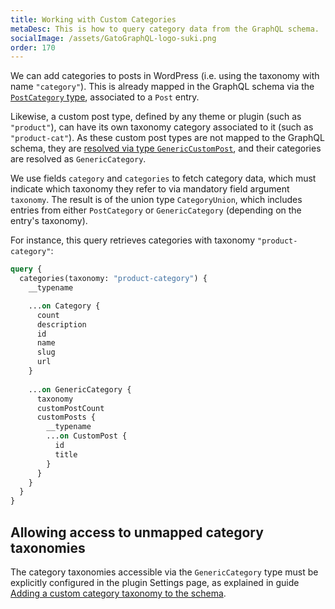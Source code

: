 ```yaml
---
title: Working with Custom Categories
metaDesc: This is how to query category data from the GraphQL schema.
socialImage: /assets/GatoGraphQL-logo-suki.png
order: 170
---
```


We can add categories to posts in WordPress (i.e. using the taxonomy with name `"category"`). This is already mapped in the GraphQL schema via the [`PostCategory` type](../../query/post-categories), associated to a `Post` entry.

Likewise, a custom post type, defined by any theme or plugin (such as `"product"`), can have its own taxonomy category associated to it (such as `"product-cat"`). As these custom post types are not mapped to the GraphQL schema, they are [resolved via type `GenericCustomPost`](../../query/custom-posts), and their categories are resolved as `GenericCategory`.

We use fields `category` and `categories` to fetch category data, which must indicate which taxonomy they refer to via mandatory field argument `taxonomy`. The result is of the union type `CategoryUnion`, which includes entries from either `PostCategory` or `GenericCategory` (depending on the entry's taxonomy).

For instance, this query retrieves categories with taxonomy `"product-category"`:

```graphql
query {
  categories(taxonomy: "product-category") {
    __typename

    ...on Category {
      count
      description
      id
      name
      slug
      url
    }
    
    ...on GenericCategory {
      taxonomy   
      customPostCount
      customPosts {
        __typename
        ...on CustomPost {
          id
          title
        }
      }
    }
  }
}
```

## Allowing access to unmapped category taxonomies

The category taxonomies accessible via the `GenericCategory` type must be explicitly configured in the plugin Settings page, as explained in guide [Adding a custom category taxonomy to the schema](../../config/adding-a-custom-category-taxonomy-to-the-schema).
